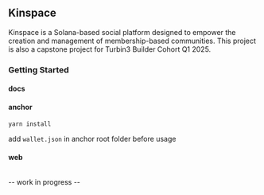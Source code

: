 ## Kinspace

Kinspace is a Solana-based social platform designed to empower the creation and management of membership-based communities. This project is also a capstone project for Turbin3 Builder Cohort Q1 2025.

### Getting Started

#### docs

#### anchor

```bash
yarn install
```

add `wallet.json` in anchor root folder before usage

#### web

```

```

-- work in progress --
